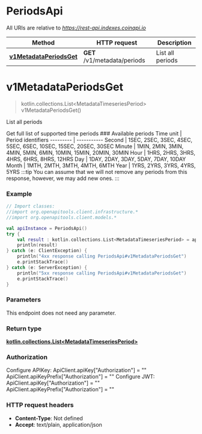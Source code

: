 # PeriodsApi

All URIs are relative to *https://rest-api.indexes.coinapi.io*

| Method | HTTP request | Description |
| ------------- | ------------- | ------------- |
| [**v1MetadataPeriodsGet**](PeriodsApi.md#v1MetadataPeriodsGet) | **GET** /v1/metadata/periods | List all periods |


<a id="v1MetadataPeriodsGet"></a>
# **v1MetadataPeriodsGet**
> kotlin.collections.List&lt;MetadataTimeseriesPeriod&gt; v1MetadataPeriodsGet()

List all periods

Get full list of supported time periods              ### Available periods              Time unit | Period identifiers --------- | ----------- Second | 1SEC, 2SEC, 3SEC, 4SEC, 5SEC, 6SEC, 10SEC, 15SEC, 20SEC, 30SEC Minute | 1MIN, 2MIN, 3MIN, 4MIN, 5MIN, 6MIN, 10MIN, 15MIN, 20MIN, 30MIN Hour | 1HRS, 2HRS, 3HRS, 4HRS, 6HRS, 8HRS, 12HRS Day | 1DAY, 2DAY, 3DAY, 5DAY, 7DAY, 10DAY Month | 1MTH, 2MTH, 3MTH, 4MTH, 6MTH Year | 1YRS, 2YRS, 3YRS, 4YRS, 5YRS              :::tip You can assume that we will not remove any periods from this response, however, we may add new ones. :::

### Example
```kotlin
// Import classes:
//import org.openapitools.client.infrastructure.*
//import org.openapitools.client.models.*

val apiInstance = PeriodsApi()
try {
    val result : kotlin.collections.List<MetadataTimeseriesPeriod> = apiInstance.v1MetadataPeriodsGet()
    println(result)
} catch (e: ClientException) {
    println("4xx response calling PeriodsApi#v1MetadataPeriodsGet")
    e.printStackTrace()
} catch (e: ServerException) {
    println("5xx response calling PeriodsApi#v1MetadataPeriodsGet")
    e.printStackTrace()
}
```

### Parameters
This endpoint does not need any parameter.

### Return type

[**kotlin.collections.List&lt;MetadataTimeseriesPeriod&gt;**](MetadataTimeseriesPeriod.md)

### Authorization


Configure APIKey:
    ApiClient.apiKey["Authorization"] = ""
    ApiClient.apiKeyPrefix["Authorization"] = ""
Configure JWT:
    ApiClient.apiKey["Authorization"] = ""
    ApiClient.apiKeyPrefix["Authorization"] = ""

### HTTP request headers

 - **Content-Type**: Not defined
 - **Accept**: text/plain, application/json

